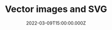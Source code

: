 ---
title: Vector images and SVG
description: Description here
date: 2022-03-09T15:00:00.000Z
released: false
---